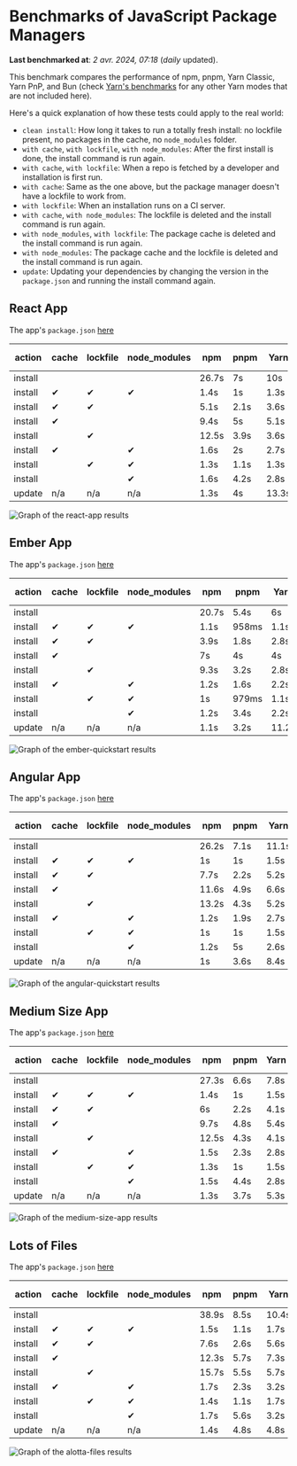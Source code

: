 # Benchmarks of JavaScript Package Managers

**Last benchmarked at**: _2 avr. 2024, 07:18_ (_daily_ updated).

This benchmark compares the performance of npm, pnpm, Yarn Classic, Yarn PnP, and Bun (check [Yarn's benchmarks](https://yarnpkg.com/benchmarks) for any other Yarn modes that are not included here).

Here's a quick explanation of how these tests could apply to the real world:

- `clean install`: How long it takes to run a totally fresh install: no lockfile present, no packages in the cache, no `node_modules` folder.
- `with cache`, `with lockfile`, `with node_modules`: After the first install is done, the install command is run again.
- `with cache`, `with lockfile`: When a repo is fetched by a developer and installation is first run.
- `with cache`: Same as the one above, but the package manager doesn't have a lockfile to work from.
- `with lockfile`: When an installation runs on a CI server.
- `with cache`, `with node_modules`: The lockfile is deleted and the install command is run again.
- `with node_modules`, `with lockfile`: The package cache is deleted and the install command is run again.
- `with node_modules`: The package cache and the lockfile is deleted and the install command is run again.
- `update`: Updating your dependencies by changing the version in the `package.json` and running the install command again.

## React App

The app's `package.json` [here](./fixtures/react-app/package.json)

| action  | cache | lockfile | node_modules| npm | pnpm | Yarn | Yarn PnP | Bun |
| ---     | ---   | ---      | ---         | --- | ---  | ---  | ---      | --- |
| install |       |          |             | 26.7s | 7s | 10s | 2.8s | 2s |
| install | ✔     | ✔        | ✔           | 1.4s | 1s | 1.3s | n/a | 61ms |
| install | ✔     | ✔        |             | 5.1s | 2.1s | 3.6s | 1s | 481ms |
| install | ✔     |          |             | 9.4s | 5s | 5.1s | 2.5s | 534ms |
| install |       | ✔        |             | 12.5s | 3.9s | 3.6s | 1s | 431ms |
| install | ✔     |          | ✔           | 1.6s | 2s | 2.7s | n/a | 82ms |
| install |       | ✔        | ✔           | 1.3s | 1.1s | 1.3s | n/a | 63ms |
| install |       |          | ✔           | 1.6s | 4.2s | 2.8s | n/a | 73ms |
| update  | n/a | n/a | n/a | 1.3s | 4s | 13.3s | 3.3s | 55ms |

<img alt="Graph of the react-app results" src="results/img/react-app.svg" />

## Ember App

The app's `package.json` [here](./fixtures/ember-quickstart/package.json)

| action  | cache | lockfile | node_modules| npm | pnpm | Yarn | Yarn PnP | Bun |
| ---     | ---   | ---      | ---         | --- | ---  | ---  | ---      | --- |
| install |       |          |             | 20.7s | 5.4s | 6s | 2.4s | 1.6s |
| install | ✔     | ✔        | ✔           | 1.1s | 958ms | 1.1s | n/a | 43ms |
| install | ✔     | ✔        |             | 3.9s | 1.8s | 2.8s | 969ms | 354ms |
| install | ✔     |          |             | 7s | 4s | 4s | 2s | 396ms |
| install |       | ✔        |             | 9.3s | 3.2s | 2.8s | 959ms | 343ms |
| install | ✔     |          | ✔           | 1.2s | 1.6s | 2.2s | n/a | 59ms |
| install |       | ✔        | ✔           | 1s | 979ms | 1.1s | n/a | 43ms |
| install |       |          | ✔           | 1.2s | 3.4s | 2.2s | n/a | 68ms |
| update  | n/a | n/a | n/a | 1.1s | 3.2s | 11.2s | 3.5s | 35ms |

<img alt="Graph of the ember-quickstart results" src="results/img/ember-quickstart.svg" />

## Angular App

The app's `package.json` [here](./fixtures/angular-quickstart/package.json)

| action  | cache | lockfile | node_modules| npm | pnpm | Yarn | Yarn PnP | Bun |
| ---     | ---   | ---      | ---         | --- | ---  | ---  | ---      | --- |
| install |       |          |             | 26.2s | 7.1s | 11.1s | 2.9s | 1.9s |
| install | ✔     | ✔        | ✔           | 1s | 1s | 1.5s | n/a | 36ms |
| install | ✔     | ✔        |             | 7.7s | 2.2s | 5.2s | 1.3s | 868ms |
| install | ✔     |          |             | 11.6s | 4.9s | 6.6s | 2.4s | 796ms |
| install |       | ✔        |             | 13.2s | 4.3s | 5.2s | 1.3s | 753ms |
| install | ✔     |          | ✔           | 1.2s | 1.9s | 2.7s | n/a | 60ms |
| install |       | ✔        | ✔           | 1s | 1s | 1.5s | n/a | 34ms |
| install |       |          | ✔           | 1.2s | 5s | 2.6s | n/a | 61ms |
| update  | n/a | n/a | n/a | 1s | 3.6s | 8.4s | 2.6s | 43ms |

<img alt="Graph of the angular-quickstart results" src="results/img/angular-quickstart.svg" />

## Medium Size App

The app's `package.json` [here](./fixtures/medium-size-app/package.json)

| action  | cache | lockfile | node_modules| npm | pnpm | Yarn | Yarn PnP | Bun |
| ---     | ---   | ---      | ---         | --- | ---  | ---  | ---      | --- |
| install |       |          |             | 27.3s | 6.6s | 7.8s | 3s | 2.6s |
| install | ✔     | ✔        | ✔           | 1.4s | 1s | 1.5s | n/a | 51ms |
| install | ✔     | ✔        |             | 6s | 2.2s | 4.1s | 1.2s | 490ms |
| install | ✔     |          |             | 9.7s | 4.8s | 5.4s | 2.5s | 509ms |
| install |       | ✔        |             | 12.5s | 4.3s | 4.1s | 1.2s | 452ms |
| install | ✔     |          | ✔           | 1.5s | 2.3s | 2.8s | n/a | 64ms |
| install |       | ✔        | ✔           | 1.3s | 1s | 1.5s | n/a | 39ms |
| install |       |          | ✔           | 1.5s | 4.4s | 2.8s | n/a | 52ms |
| update  | n/a | n/a | n/a | 1.3s | 3.7s | 5.3s | 2.4s | 47ms |

<img alt="Graph of the medium-size-app results" src="results/img/medium-size-app.svg" />

## Lots of Files

The app's `package.json` [here](./fixtures/alotta-files/package.json)

| action  | cache | lockfile | node_modules| npm | pnpm | Yarn | Yarn PnP | Bun |
| ---     | ---   | ---      | ---         | --- | ---  | ---  | ---      | --- |
| install |       |          |             | 38.9s | 8.5s | 10.4s | 3.5s | 2.7s |
| install | ✔     | ✔        | ✔           | 1.5s | 1.1s | 1.7s | n/a | 69ms |
| install | ✔     | ✔        |             | 7.6s | 2.6s | 5.6s | 1.4s | 709ms |
| install | ✔     |          |             | 12.3s | 5.7s | 7.3s | 2.9s | 725ms |
| install |       | ✔        |             | 15.7s | 5.5s | 5.7s | 1.4s | 708ms |
| install | ✔     |          | ✔           | 1.7s | 2.3s | 3.2s | n/a | 91ms |
| install |       | ✔        | ✔           | 1.4s | 1.1s | 1.7s | n/a | 62ms |
| install |       |          | ✔           | 1.7s | 5.6s | 3.2s | n/a | 80ms |
| update  | n/a | n/a | n/a | 1.4s | 4.8s | 4.8s | 3s | 124ms |

<img alt="Graph of the alotta-files results" src="results/img/alotta-files.svg" />